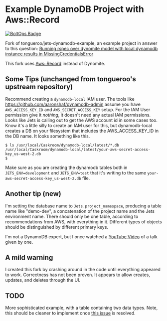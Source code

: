 # Example DynamoDB Project with Aws::Record

[![BoltOps Badge](https://img.boltops.com/boltops/badges/boltops-badge.png)](https://www.boltops.com)

Fork of tongueroo/jets-dynamodb-example, an example project in answer to this question: [Running rspec over dynomite model with local dynamodb instance results in MissingCredentialsError](https://community.rubyonjets.com/t/running-rspec-over-dynomite-model-with-local-dynamodb-instance-results-in-missingcredentialserror/31/2)

This fork uses [Aws::Record](https://github.com/aws/aws-sdk-ruby-record) instead of Dynomite.

## Some Tips (unchanged from tongueroo's upstream repository)

Recommend creating a `dynamodb-local` IAM user. The tools like https://github.com/aaronshaf/dynamodb-admin assume you have `AWS_ACCESS_KEY_ID` and `AWS_SECRET_ACCESS_KEY` setup. For the IAM User permission give it *nothing*, it doesn't need any actual IAM permissions. Looks like Jets is calling out to get the AWS account id in some cases too. Know it's a little silly to create an IAM user for this, but dynamodb-local creates a DB on your filesystem that includes the AWS_ACCESS_KEY_ID in the DB name. It looks something like this.

    $ ls /usr/local/Caskroom/dynamodb-local/latest/*.db
    /usr/local/Caskroom/dynamodb-local/latest/your-aws-secret-access-key_us-west-2.db
    $

Make sure as you are creating the dynamodb tables both in `JETS_ENV=development` and `JETS_ENV=test` that it's writing to the same `your-aws-secret-access-key_us-west-2.db` file.

## Another tip (new)

I'm setting the database name to `Jets.project_namespace`, producing a table name like "demo-dev", a concatenation of the project name and the Jets environment name. There should only be one table, according to recommendations from AWS, with everything in it. Different types of objects should be distinguished by different primary keys.

I'm not a DynamoDB expert, but I once watched a [YouTube Video](https://www.youtube.com/watch?v=HaEPXoXVf2k) of a talk given by one.

## A mild warning

I created this fork by crashing around in the code until everything appeared to work. Correctness has not been proven. It appears to allow creates, updates, and deletes through the UI.

## TODO

More sophisticated example, with a table containing two data types. Note, this should be cleaner to implement once [this issue](https://github.com/aws/aws-sdk-ruby-record/issues/107) is resolved.
